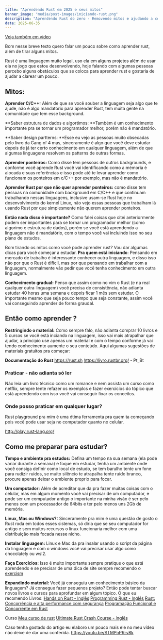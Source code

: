```yaml
---
title: "Aprendendo Rust em 2025 e seus mitos"
banner_image: "media/post-images/iniciando-rust.png"
description: "Aprendendo Rust do zero - Removendo mitos e ajudando a começar"
date: 2025-06-35
---
```


[Veja também em vídeo](https://www.youtube.com/watch?v=STMPnPRrv8k)

Bom nesse breve texto quero falar um pouco sobre como aprender rust, além de tirar alguns mitos.

Rust é uma linguagem muito legal, uso ela em alguns projetos além de usar ela no jogo que estou desenvolvendo, hoje falando com algumas pessoas percebo alguns obstáculos que se coloca para aprender rust e gostaria de ajudar a clarear um pouco.

## Mitos:
**Aprender C/C++:** Além de que se você souber a linguagem seja algo que te ajude, não é algo mandatório para aprender Rust, tem muita gente na comunidade que tem esse background.

**Saber estrutura de dados e algortimos: **Também é um conhecimento importante pra se tornar um programador melhor, porém não é mandatório.

**Saber design partterns: **Esse eu vejo as pessoas muito obsecadas pelo livro da Gang of 4 mas, sinceramente é algo que você deve estudar depois de já ter certo conhecimento em qualquer linguagem, além de que algumas linguagens resolvem os patterns de outras formas.

**Aprender ponteiros:** Como disse tem pessoas de outros backgrounds, e conforme você aprende Rust você vai identificando como a mémoria é alocada e suas referências e isso pode até te levar aprender como funcionam os ponteiros em c/C++ por exemplo, mas não é mandatório.

**Aprender Rust por que não quer aprender ponteiros:** como disse tem pessoas na comunidade com background em C/C++ e que continuam trabalhando nessas linguagens, inclusive usam-se Rust hoje no desenvolvimento do kernel Linux, não vejo essas pessoas que trabalham lá usando Rust por que simplesmente não querem aprender ponteiros.

**Então nada disso é importante?**
Como falei coisas que citei anteriormente podem ser importantes para se tornar um programador melhor (como algorimo e estrutura de dados), porém se você está aprendendo a linguagem não é mandatório, com o tempo você vai incluindo isso no seu plano de estudos.

Bom tirando os mitos como você pode aprender rust? Vou dar algumas dicas para você começar a estudar.
**Pra quem está iniciando**: Pensando em mercado de trabalho é interessante conhecer outra linguagem, e disso isso não por que o Rust é dificil, mas por que pensando em trabalhar com a linguagem, normalmente vão pedir que você tenha conhecimento em outra linguagem.

**Conhecimento gradual:** Penso que assim como no vim o Rust (e na real qualquer outra linguagem) você precisa de consistência, não adianta estudar 40 horas uma semana e depois ficar 1 mês sem estudar. O importante mesmo que seja pouco tempo que seja constante, assim você vai conseguindo aprender de forma graudal.

## Então como aprender ?
**Restringindo o material:** Como sempre falo, não adianta comprar 10 livros e 5 cursos se você está inciando na linguagem, isso vai mais atrapalhar que ajudar, a principio use apenas um material e com o tempo conforme já vai tendo conhecimento aumente o seu conteúdo.
Aqui algumas sugestões de materiais gratuitos pra começar:

**Documentação do Rust**
https://rust.sh
https://livro.rustbr.org/  - Pt_Bt

### Praticar - não adianta só ler
Não leia um livro técnico como um romance e nem assista um curso como netflix, sempre tente refazer os exemplos e fazer exercícios do tópico que está aprendendo com isso você vai conseguir fixar os conceitos.

### Onde posso praticar em qualquer lugar?
Rust playground pra mim é uma ótima ferramenta pra quem ta começando pois você pode usar seja no computador quanto no celular.

http://play.rust-lang.org/ 

## Como me preparar para estudar?
**Tempo e ambiente pra estudos:** Defina um tempo na sua semana (ela pode variar durante a semana) e foque em estudar, tenha um ambiente onde você consiga definir como local de estudo, se tem barulho tente um fone para rudizir ruidos, se muito silêncio te atrapalha tente ruido branco, procure apenas deixar o ambiente proprio para focar.

**Um computador:** Além de acreditar que da pra fazer muitas coisas com o celular, mas em algum momento você vai precisar de um computador, e pode ser um computador antigo o importante na minha visão é ser pelo menos com um processador de 64bits e ter pelo menos uns 2Gb de memória.

**Linux, Mas ou Windows?:** Sinceramente pra mim é uma questão de gosto o Rust roda em todos esses sistemas, só diria que se seu computador for antigo e sem muitos recursos o linux funcionaria melhor com uma distribuição mais focada nesse nicho.

**Instalar linguagem:** Linux e Mac da pra insalar usando o script da página da linguagem e com o windows você vai precisar usar algo como chocolately ou wsl2.

**Faça Exercícios:** Isso é muito importante sempre pratique o que está aprendendo e se precisar de uma dica de site sempre recomendo o [exercism](https://exercism.io)

**Expandindo material:** Você já conseguiu um conhecimento básico da linguagem? Já consegue fazer pequenos projeto? Então pode tentar buscar novos livros e cursos para aprofundar em algum tópico.
O que eu recomendo
Livros:
[Hands on Rust - Inglês](https://amzn.to/3Whg1VN)
[Programming Rust - Inglês](https://amzn.to/4cTG2zT)
[Rust: Concorrência e alta performance com segurança](https://amzn.to/4cYbqgJ)
[Programação Funcional e Concorrente em Rust](https://amzn.to/3Weo7yq)


Curso
[Meu curso de rust](https://hackerspace.jonatasoliveira.dev/courses-page/rust-logica-com-jogos/)
[Ultimate Rust Crash Course - Inglês](https://www.udemy.com/course/ultimate-rust-crash-course/?couponCode=ST9MT71624)

Caso tenha gostado do artigo eu elaboro um pouco mais ele no meu vídeo não deixe de dar uma conferida.
https://youtu.be/STMPnPRrv8k
